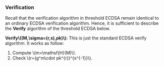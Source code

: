 ### Verification

Recall that the verification algorithm in threshold ECDSA remain identical to an ordinary ECDSA verification algorithm. Hence, it is sufficient to describe the **Verify** algorithm of the threshold ECDSA below.

**Verify\\((M,\sigma=(r,s),pk)\\):** This is just the standard ECDSA verify algorithm. It works as follow: 

1. Compute \\(m=\mathsf{H}(M)\\).
2. Check \\(r=(g^m\cdot pk^{r})^{s^{-1}}\\).